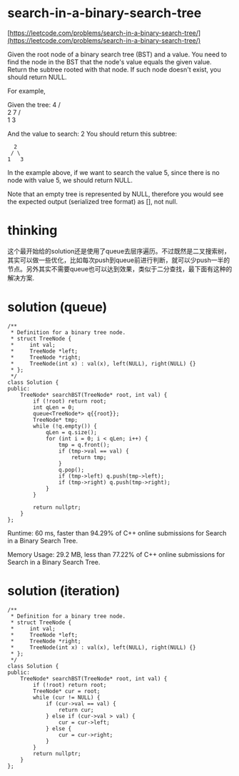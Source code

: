 # search-in-a-binary-search-tree

[https://leetcode.com/problems/search-in-a-binary-search-tree/](https://leetcode.com/problems/search-in-a-binary-search-tree/)

Given the root node of a binary search tree (BST) and a value. You need to find the node in the BST that the node's value equals the given value. Return the subtree rooted with that node. If such node doesn't exist, you should return NULL.

For example,

Given the tree:
        4
       / \
      2   7
     / \
    1   3

And the value to search: 2
You should return this subtree:

      2
     / \
    1   3
In the example above, if we want to search the value 5, since there is no node with value 5, we should return NULL.

Note that an empty tree is represented by NULL, therefore you would see the expected output (serialized tree format) as [], not null.

# thinking

这个最开始给的solution还是使用了queue去层序遍历。不过既然是二叉搜索树，其实可以做一些优化，比如每次push到queue前进行判断，就可以少push一半的节点。另外其实不需要queue也可以达到效果，类似于二分查找，最下面有这种的解决方案.

# solution (queue)

```
/**
 * Definition for a binary tree node.
 * struct TreeNode {
 *     int val;
 *     TreeNode *left;
 *     TreeNode *right;
 *     TreeNode(int x) : val(x), left(NULL), right(NULL) {}
 * };
 */
class Solution {
public:
    TreeNode* searchBST(TreeNode* root, int val) {
        if (!root) return root;
        int qLen = 0;
        queue<TreeNode*> q{{root}};
        TreeNode* tmp;
        while (!q.empty()) {
            qLen = q.size();
            for (int i = 0; i < qLen; i++) {
                tmp = q.front();
                if (tmp->val == val) {
                    return tmp;
                }
                q.pop();
                if (tmp->left) q.push(tmp->left);
                if (tmp->right) q.push(tmp->right);
            }
        }

        return nullptr;
    }
};
```

Runtime: 60 ms, faster than 94.29% of C++ online submissions for Search in a Binary Search Tree.

Memory Usage: 29.2 MB, less than 77.22% of C++ online submissions for Search in a Binary Search Tree.



# solution (iteration)

```
/**
 * Definition for a binary tree node.
 * struct TreeNode {
 *     int val;
 *     TreeNode *left;
 *     TreeNode *right;
 *     TreeNode(int x) : val(x), left(NULL), right(NULL) {}
 * };
 */
class Solution {
public:
    TreeNode* searchBST(TreeNode* root, int val) {
        if (!root) return root;
        TreeNode* cur = root;
        while (cur != NULL) {
            if (cur->val == val) {
                return cur;
            } else if (cur->val > val) {
                cur = cur->left;
            } else {
                cur = cur->right;
            }
        }
        return nullptr;
    }
};
```
